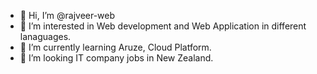 - 👋 Hi, I’m @rajveer-web
- 👀 I’m interested in Web development and Web Application in different lanaguages.
- 🌱 I’m currently learning Aruze, Cloud Platform.
- 💞️ I’m looking IT company jobs in New Zealand. 


<!---
rajveer-web/rajveer-web is a ✨ special ✨ repository because its `README.md` (this file) appears on your GitHub profile.
You can click the Preview link to take a look at your changes.
--->
